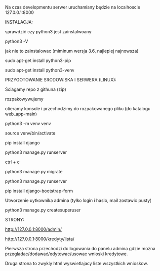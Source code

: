 Na czas developmentu serwer uruchamiany będzie na localhoscie 127.0.0.1:8000


INSTALACJA:

sprawdzić czy python3 jest zainstalwoany

python3 -V

jak nie to zainstalowac (miminum wersja 3.6, najlepiej najnowsza)

sudo apt-get install python3-pip

sudo apt-get install python3-venv



PRZYGOTOWANIE SRODOWISKA I SERWERA (LINUX):

Sciagamy repo z githuna (zip)

rozpakowywujemy

otieramy konsole i przechodzimy do rozpakowanego pliku (do katalogu web_app-main)

python3 -m venv venv

source venv/bin/activate

pip install django

python3 manage.py runserver

ctrl + c

python3 manage.py migrate

python3 manage.py runserver

pip install django-bootstrap-form


Utworzenie uytkownika admina (tylko login i haslo, mail zostawic pusty)

python3 manage.py createsuperuser


STRONY:

http://127.0.0.1:8000/admin/

http://127.0.0.1:8000/kredyty/lista/


Pierwsza strona przechodzi do logowania do panelu admina gdzie można przegladac/dodawać/edytowac/usowac wnioski kredytowe. 

Druga strona to zwykly html wyswietlajacy liste wszystkich wnioskow.
